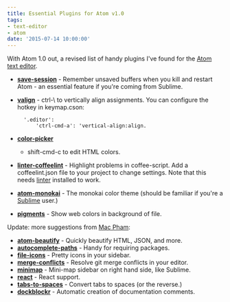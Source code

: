 ```yaml
---
title: Essential Plugins for Atom v1.0
tags:
- text-editor
- atom
date: '2015-07-14 10:00:00'
---
```

With Atom 1.0 out, a revised list of handy plugins I've found for the [Atom text editor](https://atom.io/).

<!--more-->

* **[save-session](https://atom.io/packages/save-session)** - Remember unsaved buffers when you kill and restart Atom - an essential feature if you're coming from Sublime.
* **[valign](https://atom.io/packages/valign)** - ctrl-\ to vertically align assignments.
You can configure the hotkey in keymap.cson:

        '.editor':
            'ctrl-cmd-a': 'vertical-align:align.

* **[color-picker](https://atom.io/packages/color-picker)**
  - shift-cmd-c to edit HTML colors.
* **[linter-coffeelint](https://atom.io/packages/linter-coffeelint)** -
  Highlight problems in coffee-script.  Add a coffeelint.json file to your project to change settings.  Note that this needs [linter](https://atom.io/packages/linter) installed to work.
* **[atom-monokai](https://atom.io/packages/atom-monokai)** - The monokai color theme (should be familiar if you're a [Sublime](http://www.sublimetext.com/) user.)
* **[pigments](https://atom.io/packages/pigments)** - Show web colors in background of file.

Update: more suggestions from [Mac Pham](https://github.com/macpham):

* **[atom-beautify](https://atom.io/packages/atom-beautify)** - Quickly beautify HTML, JSON, and more.
* **[autocomplete-paths](https://atom.io/packages/autocomplete-paths)** - Handy for requiring packages.
* **[file-icons](https://atom.io/packages/file-icons)** - Pretty icons in your sidebar.
* **[merge-conflicts](https://atom.io/packages/merge-conflicts)** - Resolve git merge conflicts in your editor.
* **[minimap](https://atom.io/packages/minimap)** - Mini-map sidebar on right hand side, like Sublime.
* **[react](https://atom.io/packages/react)** - React support.
* **[tabs-to-spaces](https://atom.io/packages/tabs-to-spaces)** - Convert tabs to spaces (or the reverse.)
* **[dockblockr](https://atom.io/packages/docblockr)** - Automatic creation of documentation comments.
